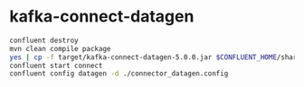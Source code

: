 # kafka-connect-datagen

```bash
confluent destroy
mvn clean compile package
yes | cp -f target/kafka-connect-datagen-5.0.0.jar $CONFLUENT_HOME/share/java/.
confluent start connect
confluent config datagen -d ./connector_datagen.config
```
